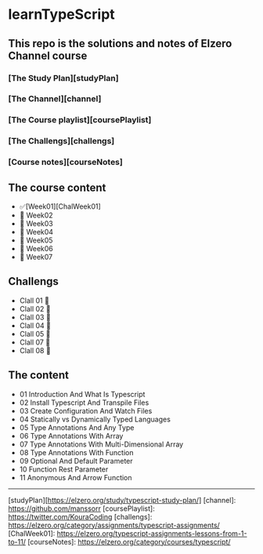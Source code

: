 # learnTypeScript

## This repo is the solutions and notes of Elzero Channel course
### [The Study Plan][studyPlan]
### [The Channel][channel]
### [The Course playlist][coursePlaylist]
### [The Challengs][challengs]
### [Course notes][courseNotes]


## The course content 
- ✅[Week01][ChalWeek01]
- 🧪 Week02
- 🧪 Week03
- 🧪 Week04
- 🧪 Week05
- 🧪 Week06
- 🧪 Week07

## Challengs

- Clall 01 🦖
- Clall 02 🦖
- Clall 03 🦖
- Clall 04 🦖
- Clall 05 🦖
- Clall 07 🦖
- Clall 08 🦖

## The content
- 01 Introduction And What Is Typescript
- 02 Install Typescript And Transpile Files
- 03 Create Configuration And Watch Files
- 04 Statically vs Dynamically Typed Languages
- 05 Type Annotations And Any Type
- 06 Type Annotations With Array
- 07 Type Annotations With Multi-Dimensional Array
- 08 Type Annotations With Function
- 09 Optional And Default Parameter
- 10 Function Rest Parameter
- 11 Anonymous And Arrow Function

----
[studyPlan][https://elzero.org/study/typescript-study-plan/]
[channel]: https://github.com/manssorr
[coursePlaylist]: https://twitter.com/KouraCoding
[challengs]: https://elzero.org/category/assignments/typescript-assignments/
[ChalWeek01]: https://elzero.org/typescript-assignments-lessons-from-1-to-11/
[courseNotes]: https://elzero.org/category/courses/typescript/
